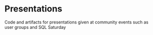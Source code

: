 # Presentations
Code and artifacts for presentations given at community events such as user groups and SQL Saturday
